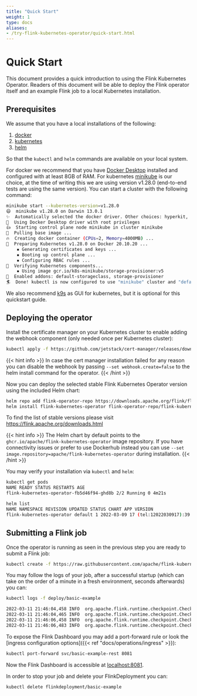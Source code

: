 ```yaml
---
title: "Quick Start"
weight: 1
type: docs
aliases:
- /try-flink-kubernetes-operator/quick-start.html
---
```

<!--
Licensed to the Apache Software Foundation (ASF) under one
or more contributor license agreements.  See the NOTICE file
distributed with this work for additional information
regarding copyright ownership.  The ASF licenses this file
to you under the Apache License, Version 2.0 (the
"License"); you may not use this file except in compliance
with the License.  You may obtain a copy of the License at

  http://www.apache.org/licenses/LICENSE-2.0

Unless required by applicable law or agreed to in writing,
software distributed under the License is distributed on an
"AS IS" BASIS, WITHOUT WARRANTIES OR CONDITIONS OF ANY
KIND, either express or implied.  See the License for the
specific language governing permissions and limitations
under the License.
-->

# Quick Start

This document provides a quick introduction to using the Flink Kubernetes Operator. Readers
of this document will be able to deploy the Flink operator itself and an example Flink job to a local
Kubernetes installation.

## Prerequisites

We assume that you have a local installations of the following:
1. [docker](https://docs.docker.com/)
2. [kubernetes](https://kubernetes.io/)
3. [helm](https://helm.sh/docs/intro/quickstart/)

So that the `kubectl` and `helm` commands are available on your local system.

For docker we recommend that you have [Docker Desktop](https://www.docker.com/products/docker-desktop) installed
and configured with at least 8GB of RAM.
For kubernetes [minikube](https://minikube.sigs.k8s.io/docs/start/) is our choice, at the time of writing this we are
using version v1.28.0 (end-to-end tests are using the same version). You can start a cluster with the following command:

```bash
minikube start --kubernetes-version=v1.28.0
😄  minikube v1.28.0 on Darwin 13.0.1
✨  Automatically selected the docker driver. Other choices: hyperkit, ssh
📌  Using Docker Desktop driver with root privileges
👍  Starting control plane node minikube in cluster minikube
🚜  Pulling base image ...
🔥  Creating docker container (CPUs=2, Memory=4000MB) ...
🐳  Preparing Kubernetes v1.28.0 on Docker 20.10.20 ...
    ▪ Generating certificates and keys ...
    ▪ Booting up control plane ...
    ▪ Configuring RBAC rules ...
🔎  Verifying Kubernetes components...
    ▪ Using image gcr.io/k8s-minikube/storage-provisioner:v5
🌟  Enabled addons: default-storageclass, storage-provisioner
🏄  Done! kubectl is now configured to use "minikube" cluster and "default" namespace by default
```

We also recommend [k9s](https://k9scli.io/) as GUI for kubernetes, but it is optional for this quickstart guide.

## Deploying the operator

Install the certificate manager on your Kubernetes cluster to enable adding the webhook component (only needed once per Kubernetes cluster):
```bash
kubectl apply -f https://github.com/jetstack/cert-manager/releases/download/v1.18.2/cert-manager.yaml
```

{{< hint info >}}
In case the cert manager installation failed for any reason you can disable the webhook by passing `--set webhook.create=false` to the helm install command for the operator.
{{< /hint >}}

Now you can deploy the selected stable Flink Kubernetes Operator version using the included Helm chart:

```bash
helm repo add flink-operator-repo https://downloads.apache.org/flink/flink-kubernetes-operator-{{< stable >}}{{< version >}}{{< /stable >}}{{< unstable >}}&lt;OPERATOR-VERSION&gt;{{< /unstable >}}/
helm install flink-kubernetes-operator flink-operator-repo/flink-kubernetes-operator
```

To find the list of stable versions please visit https://flink.apache.org/downloads.html

{{< hint info >}}
The Helm chart by default points to the `ghcr.io/apache/flink-kubernetes-operator` image repository.
If you have connectivity issues or prefer to use Dockerhub instead you can use `--set image.repository=apache/flink-kubernetes-operator` during installation.
{{< /hint >}}

You may verify your installation via `kubectl` and `helm`:
```bash
kubectl get pods
NAME READY STATUS RESTARTS AGE
flink-kubernetes-operator-fb5d46f94-ghd8b 2/2 Running 0 4m21s

helm list
NAME NAMESPACE REVISION UPDATED STATUS CHART APP VERSION
flink-kubernetes-operator default 1 2022-03-09 17 (tel:12022030917):39:55.461359 +0100 CET deployed flink-kubernetes-operator-{{< version >}} {{< version >}}
```

## Submitting a Flink job

Once the operator is running as seen in the previous step you are ready to submit a Flink job:
```bash
kubectl create -f https://raw.githubusercontent.com/apache/flink-kubernetes-operator/{{< stable_branch >}}/examples/basic.yaml
```
You may follow the logs of your job, after a successful startup (which can take on the order of a minute in a fresh environment, seconds afterwards) you can:

```bash
kubectl logs -f deploy/basic-example

2022-03-11 21:46:04,458 INFO  org.apache.flink.runtime.checkpoint.CheckpointCoordinator    [] - Triggering checkpoint 206 (type=CHECKPOINT) @ 1647035164458 for job a12c04ac7f5d8418d8ab27931bf517b7.
2022-03-11 21:46:04,465 INFO  org.apache.flink.runtime.checkpoint.CheckpointCoordinator    [] - Completed checkpoint 206 for job a12c04ac7f5d8418d8ab27931bf517b7 (28509 bytes, checkpointDuration=7 ms, finalizationTime=0 ms).
2022-03-11 21:46:06,458 INFO  org.apache.flink.runtime.checkpoint.CheckpointCoordinator    [] - Triggering checkpoint 207 (type=CHECKPOINT) @ 1647035166458 for job a12c04ac7f5d8418d8ab27931bf517b7.
2022-03-11 21:46:06,483 INFO  org.apache.flink.runtime.checkpoint.CheckpointCoordinator    [] - Completed checkpoint 207 for job a12c04ac7f5d8418d8ab27931bf517b7 (28725 bytes, checkpointDuration=25 ms, finalizationTime=0 ms).
```

To expose the Flink Dashboard you may add a port-forward rule or look the [ingress configuration options]({{< ref "docs/operations/ingress" >}}):

```bash
kubectl port-forward svc/basic-example-rest 8081
```

Now the Flink Dashboard is accessible at [localhost:8081](http://localhost:8081/).

In order to stop your job and delete your FlinkDeployment you can:

```bash
kubectl delete flinkdeployment/basic-example
```
